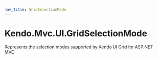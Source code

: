 ```yaml
---
nav_title: GridSelectionMode
---
```


# Kendo.Mvc.UI.GridSelectionMode

Represents the selection modes supported by Kendo UI Grid for ASP.NET MVC
